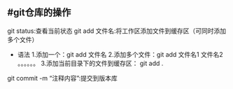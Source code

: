 #git仓库的操作
---
 git status:查看当前状态
 git add 文件名:将工作区添加文件到缓存区（可同时添加多个文件）
* 语法
1.添加一个：git add 文件名
2.添加多个文件：git add 文件名1 文件名2 。。。。。。
3.添加当前目录下的文件到缓存区： git add .

git commit -m “注释内容”:提交到版本库